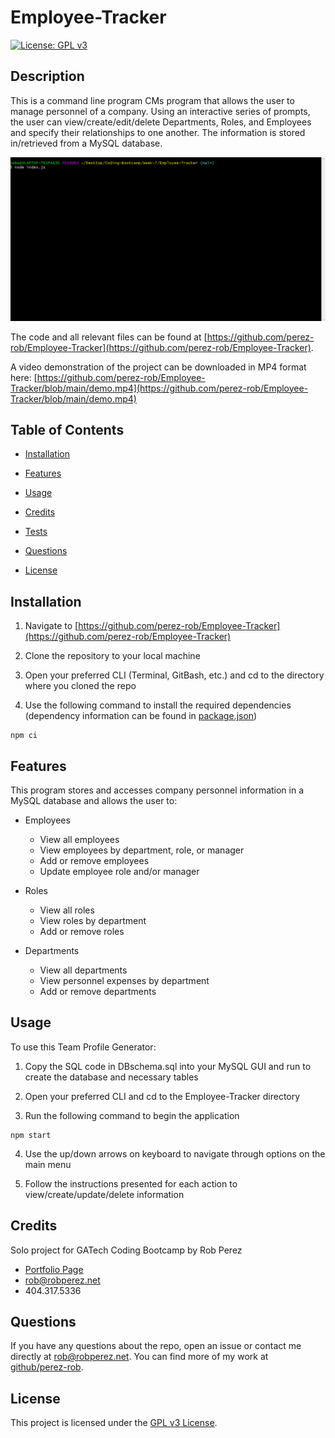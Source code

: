 # Employee-Tracker

[![License: GPL v3](https://img.shields.io/badge/License-GPLv3-blue.svg)](https://www.gnu.org/licenses/gpl-3.0)  



## Description

This is a command line program CMs program that allows the user to manage personnel of a company. Using an interactive series of prompts, the user can view/create/edit/delete Departments, Roles, and Employees and specify their relationships to one another. The information is stored in/retrieved from a MySQL database.

![Demo gif](./demo.gif)


The code and all relevant files can be found at [https://github.com/perez-rob/Employee-Tracker](https://github.com/perez-rob/Employee-Tracker). 

A video demonstration of the project can be downloaded in MP4 format here: [https://github.com/perez-rob/Employee-Tracker/blob/main/demo.mp4](https://github.com/perez-rob/Employee-Tracker/blob/main/demo.mp4)

## Table of Contents

- [Installation](#installation)

- [Features](#features)

- [Usage](#usage)

- [Credits](#credits)

- [Tests](#tests)

- [Questions](#questions)

- [License](#license)  



## Installation

1) Navigate to [https://github.com/perez-rob/Employee-Tracker](https://github.com/perez-rob/Employee-Tracker)

2) Clone the repository to your local machine

3) Open your preferred CLI (Terminal, GitBash, etc.) and cd to the directory where you cloned the repo

4) Use the following command to install the required dependencies (dependency information can be found in [package.json](./package.json))
```
npm ci
```  

## Features  
This program stores and accesses company personnel information in a MySQL database and allows the user to:

- Employees
  - View all employees
  - View employees by department, role, or manager
  - Add or remove employees
  - Update employee role and/or manager

- Roles
  - View all roles
  - View roles by department
  - Add or remove roles

- Departments
  - View all departments
  - View personnel expenses by department
  - Add or remove departments


## Usage

To use this Team Profile Generator:

1) Copy the SQL code in DBschema.sql into your MySQL GUI and run to create the database and necessary tables

2) Open your preferred CLI and cd to the Employee-Tracker directory

3) Run the following command to begin the application
```
npm start
```
4) Use the up/down arrows on keyboard to navigate through options on the main menu

5) Follow the instructions presented for each action to view/create/update/delete information



## Credits

Solo project for GATech Coding Bootcamp
by Rob Perez
- [Portfolio Page](www.robperez.net)
- rob@robperez.net
- 404.317.5336



## Questions

If you have any questions about the repo, open an issue or contact me directly at rob@robperez.net. You can find more of my work at [github/perez-rob](https://github.com/perez-rob).  


## License

This project is licensed under the [GPL v3 License](https://www.gnu.org/licenses/gpl-3.0). 


